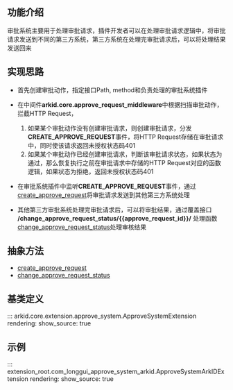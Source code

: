 ## 功能介绍
审批系统主要用于处理审批请求，插件开发者可以在处理审批请求逻辑中，将审批请求发送到不同的第三方系统，第三方系统在处理完审批请求后，可以将处理结果发送回来

## 实现思路
* 首先创建审批动作，指定接口Path, method和负责处理的审批系统插件

* 在中间件**arkid.core.approve_request_middleware**中根据扫描审批动作，拦截HTTP Request，
    1. 如果某个审批动作没有创建审批请求，则创建审批请求，分发**CREATE_APPROVE_REQUEST**事件，将HTTP Request存储在审批请求中，同时使该请求返回未授权状态码401
    2. 如果某个审批动作已经创建审批请求，判断该审批请求状态，如果状态为通过，那么恢复执行之前在审批请求中存储的HTTP Request对应的函数逻辑，如果状态为拒绝，返回未授权状态码401

* 在审批系统插件中监听**CREATE_APPROVE_REQUEST**事件，通过[create_approve_request](#arkid.core.extension.approve_system.ApproveSystemExtension.create_approve_request)将审批请求发送到其他第三方系统处理

* 其他第三方审批系统处理完审批请求后，可以将审批结果，通过覆盖接口 **/change_approve_request_status/{{approve_request_id}}/** 处理函数[change_approve_request_status](#arkid.core.extension.approve_system.ApproveSystemExtension.change_approve_request_status)处理审核结果

## 抽象方法
* [create_approve_request](#arkid.core.extension.approve_system.ApproveSystemExtension.create_approve_request)
* [change_approve_request_status](#arkid.core.extension.approve_system.ApproveSystemExtension.change_approve_request_status)
## 基类定义

::: arkid.core.extension.approve_system.ApproveSystemExtension
    rendering:
        show_source: true
    
## 示例

::: extension_root.com_longgui_approve_system_arkid.ApproveSystemArkIDExtension
    rendering:
        show_source: true